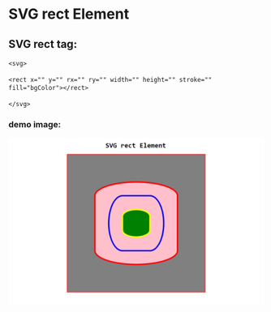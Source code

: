 # SVG rect Element

## SVG rect tag:

    <svg>
    
    <rect x="" y="" rx="" ry="" width="" height="" stroke="" fill="bgColor"></rect>

    </svg>

### demo image:

<img src="./rectDemo.png">